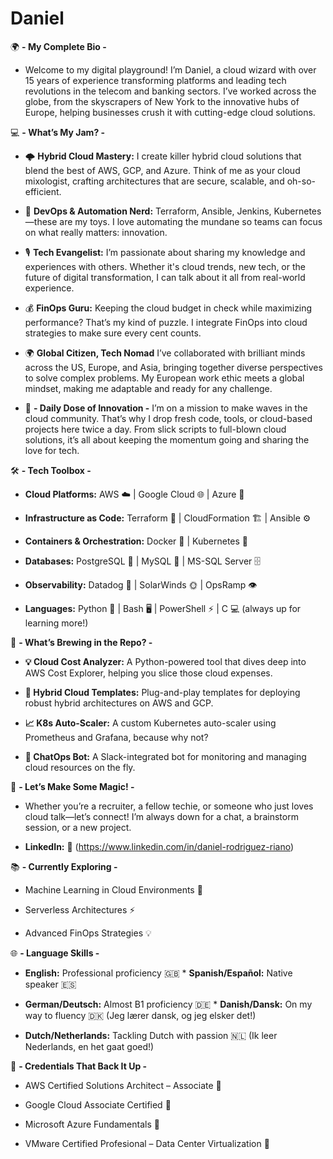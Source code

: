 # Daniel
🌍 **- My Complete Bio -**

* Welcome to my digital playground! I’m Daniel, a cloud wizard with over 15 years of experience transforming platforms and leading tech revolutions in the telecom and banking sectors. I’ve worked across the globe, from the skyscrapers of New York to the innovative hubs of Europe, helping businesses crush it with cutting-edge cloud solutions.

💻 **- What’s My Jam? -**

* 🌩️ **Hybrid Cloud Mastery:**
I create killer hybrid cloud solutions that blend the best of AWS, GCP, and Azure. Think of me as your cloud mixologist, crafting architectures that are secure, scalable, and oh-so-efficient.

* 🤖 **DevOps & Automation Nerd:**
Terraform, Ansible, Jenkins, Kubernetes—these are my toys. I love automating the mundane so teams can focus on what really matters: innovation.

* 🎙️ **Tech Evangelist:** I’m passionate about sharing my knowledge and experiences with others. Whether it's cloud trends, new tech, or the future of digital transformation, I can talk about it all from real-world experience.

* 💰 **FinOps Guru:**
Keeping the cloud budget in check while maximizing performance? That’s my kind of puzzle. I integrate FinOps into cloud strategies to make sure every cent counts.

* 🌍 **Global Citizen, Tech Nomad**
I’ve collaborated with brilliant minds across the US, Europe, and Asia, bringing together diverse perspectives to solve complex problems. My European work ethic meets a global mindset, making me adaptable and ready for any challenge.

* 🎯 **- Daily Dose of Innovation -**
I’m on a mission to make waves in the cloud community. That’s why I drop fresh code, tools, or cloud-based projects here twice a day. From slick scripts to full-blown cloud solutions, it’s all about keeping the momentum going and sharing the love for tech.

🛠️ **- Tech Toolbox -**

* **Cloud Platforms:** AWS ☁️ | Google Cloud 🌐 | Azure 🔷

* **Infrastructure as Code:** Terraform 📜 | CloudFormation 🏗️ | Ansible ⚙️

* **Containers & Orchestration:** Docker 🐳 | Kubernetes 🎯

* **Databases:** PostgreSQL 🐘 | MySQL 🐬 | MS-SQL Server 🗄️

* **Observability:** Datadog 🐶 | SolarWinds 🌞 | OpsRamp 👁️

* **Languages:** Python 🐍 | Bash 🖥️ | PowerShell ⚡ | C 💻  (always up for learning more!)

🚧 **- What’s Brewing in the Repo? -**

* **💡 Cloud Cost Analyzer:** A Python-powered tool that dives deep into AWS Cost Explorer, helping you slice those cloud expenses.

* **🧰 Hybrid Cloud Templates:** Plug-and-play templates for deploying robust hybrid architectures on AWS and GCP.

* **📈 K8s Auto-Scaler:** A custom Kubernetes auto-scaler using Prometheus and Grafana, because why not?

* **🤖 ChatOps Bot:** A Slack-integrated bot for monitoring and managing cloud resources on the fly.

🤝 **- Let’s Make Some Magic! -**

* Whether you’re a recruiter, a fellow techie, or someone who just loves cloud talk—let’s connect! I’m always down for a chat, a brainstorm session, or a new project.

* **LinkedIn:** 🔗 (https://www.linkedin.com/in/daniel-rodriguez-riano)

📚 **- Currently Exploring -**

- Machine Learning in Cloud Environments 🤖

- Serverless Architectures ⚡

- Advanced FinOps Strategies 💡

🌐 **- Language Skills -**

* **English:** Professional proficiency 🇬🇧    * **Spanish/Español:** Native speaker 🇪🇸

* **German/Deutsch:** Almost B1 proficiency 🇩🇪    * **Danish/Dansk:** On my way to fluency 🇩🇰 (Jeg lærer dansk, og jeg elsker det!)

* **Dutch/Netherlands:** Tackling Dutch with passion 🇳🇱 (Ik leer Nederlands, en het gaat goed!)

🏅 **- Credentials That Back It Up -**

- AWS Certified Solutions Architect – Associate 📜

- Google Cloud Associate Certified 📜

- Microsoft Azure Fundamentals 📜

- VMware Certified Profesional – Data Center Virtualization 📜
